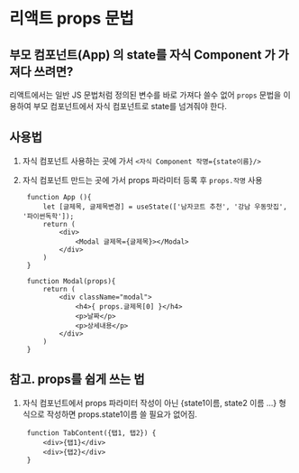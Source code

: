 # 리액트 props 문법

## 부모 컴포넌트(App) 의 state를 자식 Component 가 가져다 쓰려면?
리액트에서는 일반 JS 문법처럼 정의된 변수를 바로 가져다 쓸수 없어 `props` 문법을 이용하여 부모 컴포넌트에서 자식 컴포넌트로 state를 넘겨줘야 한다.

## 사용법
1. 자식 컴포넌트 사용하는 곳에 가서 `<자식 Component 작명={state이름}/>`
2. 자식 컴포넌트 만드는 곳에 가서 props 파라미터 등록 후 `props.작명` 사용

        function App (){
            let [글제목, 글제목변경] = useState(['남자코트 추천', '강남 우동맛집', '파이썬독학']);
            return (
                <div>
                    <Modal 글제목={글제목}></Modal>
                </div>
            )
        }

        function Modal(props){
            return (
                <div className="modal">
                    <h4>{ props.글제목[0] }</h4>
                    <p>날짜</p>
                    <p>상세내용</p>
                </div>
            )
        }

## 참고. props를 쉽게 쓰는 법
1. 자식 컴포넌트에서 props 파라미터 작성이 아닌 {state1이름, state2 이름 ...} 형식으로 작성하면 props.state1이름 쓸 필요가 없어짐.

        function TabContent({탭1, 탭2}) {
            <div>{탭1}</div>
            <div>{탭2}</div>
        }